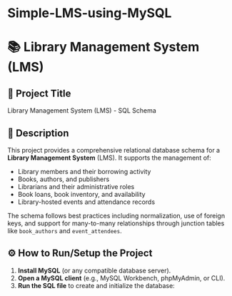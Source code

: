 # Simple-LMS-using-MySQL

# 📚 Library Management System (LMS)

## 📌 Project Title
Library Management System (LMS) - SQL Schema

## 📝 Description

This project provides a comprehensive relational database schema for a **Library Management System** (LMS). It supports the management of:

- Library members and their borrowing activity
- Books, authors, and publishers
- Librarians and their administrative roles
- Book loans, book inventory, and availability
- Library-hosted events and attendance records

The schema follows best practices including normalization, use of foreign keys, and support for many-to-many relationships through junction tables like `book_authors` and `event_attendees`.

## ⚙️ How to Run/Setup the Project

1. **Install MySQL** (or any compatible database server).
2. **Open a MySQL client** (e.g., MySQL Workbench, phpMyAdmin, or CLI).
3. **Run the SQL file** to create and initialize the database:

